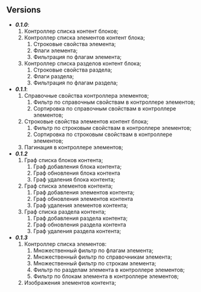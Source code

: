 ## Versions

* ***0.1.0***:
    1. Контроллер списка контент блоков;
    2. Контроллер списка элементов контент блока;
        1. Строковые свойства элемента;
        2. Флаги элемента;
        3. Фильтрация по флагам элемента;
    3. Контроллер списка разделов контент блока;
        1. Строковые свойства раздела;
        2. Флаги раздела;
        3. Фильтрация по флагам раздела;
* ***0.1.1***:
    1. Справочные свойства контроллера элементов;
        1. Фильтр по справочным свойствам в контроллере элементов;
        2. Сортировка по справочным свойствам в контроллере элементов;
    2. Строковые свойства элементов контент блока;
        1. Фильтр по строковым свойствам в контроллере элементов;
        2. Сортировка по строковым свойствам в контроллере элементов;
    3. Пагинация в контроллере элементов;
* ***0.1.2***
    1. Граф списка блоков контента;
        1. Граф добавления блока контента;
        2. Граф обновления блока контента
        3. Граф удаления блока контента;
    2. Граф списка элементов контента;
        1. Граф добавления элементов контента;
        2. Граф обновления элементов контента
        3. Граф удаления элементов контента;
    3. Граф списка раздела контента;
        1. Граф добавления раздела контента;
        2. Граф обновления раздела контента
        3. Граф удаления раздела контента;
* ***0.1.3***
    1. Контроллер списка элементов:
        1. Множественный фильтр по флагам элемента;
        2. Множественный фильтр по справочникам элемента;
        3. Множественный фильтр по строкам элемента;
        4. Фильтр по разделам элемента в контроллере элементов;
        5. Фильтр по блокам элемента в контроллере элементов;
    2. Изображения элементов контента;